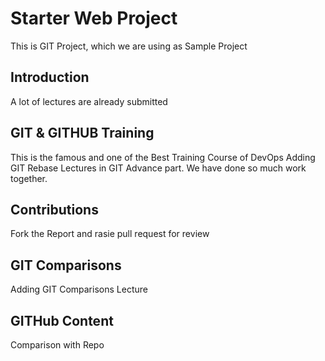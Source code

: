 # Starter Web Project

This is GIT Project, which we are using as Sample Project

## Introduction

A lot of lectures are already submitted

## GIT & GITHUB Training
This is the famous and one of the Best Training Course of DevOps
Adding GIT Rebase Lectures in GIT Advance part. We have done so much work together.

## Contributions
Fork the Report and rasie pull request for review

## GIT Comparisons
Adding GIT Comparisons Lecture

## GITHub Content
Comparison with Repo
